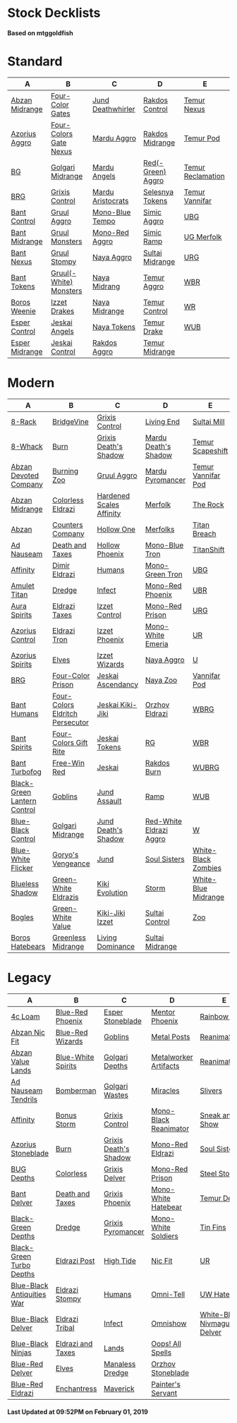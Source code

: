 # Stock Decklists
#### Based on mtggoldfish


# Standard

|                               A                                |                                       B                                        |                                  C                                   |                                  D                                   |                                  E                                   |
|----------------------------------------------------------------|--------------------------------------------------------------------------------|----------------------------------------------------------------------|----------------------------------------------------------------------|----------------------------------------------------------------------|
|[Abzan Midrange](./mtggoldfish/Standard/decks/Abzan_Midrange.md)|[Four-Color Gates](./mtggoldfish/Standard/decks/Four-Color_Gates.md)            |[Jund Deathwhirler](./mtggoldfish/Standard/decks/Jund_Deathwhirler.md)|[Rakdos Control](./mtggoldfish/Standard/decks/Rakdos_Control.md)      |[Temur Nexus](./mtggoldfish/Standard/decks/Temur_Nexus.md)            |
|[Azorius Aggro](./mtggoldfish/Standard/decks/Azorius_Aggro.md)  |[Four-Colors Gate Nexus](./mtggoldfish/Standard/decks/Four-Colors_Gate_Nexus.md)|[Mardu Aggro](./mtggoldfish/Standard/decks/Mardu_Aggro.md)            |[Rakdos Midrange](./mtggoldfish/Standard/decks/Rakdos_Midrange.md)    |[Temur Pod](./mtggoldfish/Standard/decks/Temur_Pod.md)                |
|[BG](./mtggoldfish/Standard/decks/BG.md)                        |[Golgari Midrange](./mtggoldfish/Standard/decks/Golgari_Midrange.md)            |[Mardu Angels](./mtggoldfish/Standard/decks/Mardu_Angels.md)          |[Red(-Green) Aggro](./mtggoldfish/Standard/decks/Red(-Green)_Aggro.md)|[Temur Reclamation](./mtggoldfish/Standard/decks/Temur_Reclamation.md)|
|[BRG](./mtggoldfish/Standard/decks/BRG.md)                      |[Grixis Control](./mtggoldfish/Standard/decks/Grixis_Control.md)                |[Mardu Aristocrats](./mtggoldfish/Standard/decks/Mardu_Aristocrats.md)|[Selesnya Tokens](./mtggoldfish/Standard/decks/Selesnya_Tokens.md)    |[Temur Vannifar](./mtggoldfish/Standard/decks/Temur_Vannifar.md)      |
|[Bant Control](./mtggoldfish/Standard/decks/Bant_Control.md)    |[Gruul Aggro](./mtggoldfish/Standard/decks/Gruul_Aggro.md)                      |[Mono-Blue Tempo](./mtggoldfish/Standard/decks/Mono-Blue_Tempo.md)    |[Simic Aggro](./mtggoldfish/Standard/decks/Simic_Aggro.md)            |[UBG](./mtggoldfish/Standard/decks/UBG.md)                            |
|[Bant Midrange](./mtggoldfish/Standard/decks/Bant_Midrange.md)  |[Gruul Monsters](./mtggoldfish/Standard/decks/Gruul_Monsters.md)                |[Mono-Red Aggro](./mtggoldfish/Standard/decks/Mono-Red_Aggro.md)      |[Simic Ramp](./mtggoldfish/Standard/decks/Simic_Ramp.md)              |[UG Merfolk](./mtggoldfish/Standard/decks/UG_Merfolk.md)              |
|[Bant Nexus](./mtggoldfish/Standard/decks/Bant_Nexus.md)        |[Gruul Stompy](./mtggoldfish/Standard/decks/Gruul_Stompy.md)                    |[Naya Aggro](./mtggoldfish/Standard/decks/Naya_Aggro.md)              |[Sultai Midrange](./mtggoldfish/Standard/decks/Sultai_Midrange.md)    |[URG](./mtggoldfish/Standard/decks/URG.md)                            |
|[Bant Tokens](./mtggoldfish/Standard/decks/Bant_Tokens.md)      |[Gruul(-White) Monsters](./mtggoldfish/Standard/decks/Gruul(-White)_Monsters.md)|[Naya Midrang](./mtggoldfish/Standard/decks/Naya_Midrang.md)          |[Temur Aggro](./mtggoldfish/Standard/decks/Temur_Aggro.md)            |[WBR](./mtggoldfish/Standard/decks/WBR.md)                            |
|[Boros Weenie](./mtggoldfish/Standard/decks/Boros_Weenie.md)    |[Izzet Drakes](./mtggoldfish/Standard/decks/Izzet_Drakes.md)                    |[Naya Midrange](./mtggoldfish/Standard/decks/Naya_Midrange.md)        |[Temur Control](./mtggoldfish/Standard/decks/Temur_Control.md)        |[WR](./mtggoldfish/Standard/decks/WR.md)                              |
|[Esper Control](./mtggoldfish/Standard/decks/Esper_Control.md)  |[Jeskai Angels](./mtggoldfish/Standard/decks/Jeskai_Angels.md)                  |[Naya Tokens](./mtggoldfish/Standard/decks/Naya_Tokens.md)            |[Temur Drake](./mtggoldfish/Standard/decks/Temur_Drake.md)            |[WUB](./mtggoldfish/Standard/decks/WUB.md)                            |
|[Esper Midrange](./mtggoldfish/Standard/decks/Esper_Midrange.md)|[Jeskai Control](./mtggoldfish/Standard/decks/Jeskai_Control.md)                |[Rakdos Aggro](./mtggoldfish/Standard/decks/Rakdos_Aggro.md)          |[Temur Midrange](./mtggoldfish/Standard/decks/Temur_Midrange.md)      |                                                                      |


# Modern

|                                           A                                            |                                               B                                                |                                        C                                         |                                       D                                        |                                   E                                    |
|----------------------------------------------------------------------------------------|------------------------------------------------------------------------------------------------|----------------------------------------------------------------------------------|--------------------------------------------------------------------------------|------------------------------------------------------------------------|
|[8-Rack](./mtggoldfish/Modern/decks/8-Rack.md)                                          |[BridgeVine](./mtggoldfish/Modern/decks/BridgeVine.md)                                          |[Grixis Control](./mtggoldfish/Modern/decks/Grixis_Control.md)                    |[Living End](./mtggoldfish/Modern/decks/Living_End.md)                          |[Sultai Mill](./mtggoldfish/Modern/decks/Sultai_Mill.md)                |
|[8-Whack](./mtggoldfish/Modern/decks/8-Whack.md)                                        |[Burn](./mtggoldfish/Modern/decks/Burn.md)                                                      |[Grixis Death's Shadow](./mtggoldfish/Modern/decks/Grixis_Death's_Shadow.md)      |[Mardu Death's Shadow](./mtggoldfish/Modern/decks/Mardu_Death's_Shadow.md)      |[Temur Scapeshift](./mtggoldfish/Modern/decks/Temur_Scapeshift.md)      |
|[Abzan Devoted Company](./mtggoldfish/Modern/decks/Abzan_Devoted_Company.md)            |[Burning Zoo](./mtggoldfish/Modern/decks/Burning_Zoo.md)                                        |[Gruul Aggro](./mtggoldfish/Modern/decks/Gruul_Aggro.md)                          |[Mardu Pyromancer](./mtggoldfish/Modern/decks/Mardu_Pyromancer.md)              |[Temur Vannifar Pod](./mtggoldfish/Modern/decks/Temur_Vannifar_Pod.md)  |
|[Abzan Midrange](./mtggoldfish/Modern/decks/Abzan_Midrange.md)                          |[Colorless Eldrazi](./mtggoldfish/Modern/decks/Colorless_Eldrazi.md)                            |[Hardened Scales Affinity](./mtggoldfish/Modern/decks/Hardened_Scales_Affinity.md)|[Merfolk](./mtggoldfish/Modern/decks/Merfolk.md)                                |[The Rock](./mtggoldfish/Modern/decks/The_Rock.md)                      |
|[Abzan](./mtggoldfish/Modern/decks/Abzan.md)                                            |[Counters Company](./mtggoldfish/Modern/decks/Counters_Company.md)                              |[Hollow One](./mtggoldfish/Modern/decks/Hollow_One.md)                            |[Merfolks](./mtggoldfish/Modern/decks/Merfolks.md)                              |[Titan Breach](./mtggoldfish/Modern/decks/Titan_Breach.md)              |
|[Ad Nauseam](./mtggoldfish/Modern/decks/Ad_Nauseam.md)                                  |[Death and Taxes](./mtggoldfish/Modern/decks/Death_and_Taxes.md)                                |[Hollow Phoenix](./mtggoldfish/Modern/decks/Hollow_Phoenix.md)                    |[Mono-Blue Tron](./mtggoldfish/Modern/decks/Mono-Blue_Tron.md)                  |[TitanShift](./mtggoldfish/Modern/decks/TitanShift.md)                  |
|[Affinity](./mtggoldfish/Modern/decks/Affinity.md)                                      |[Dimir Eldrazi](./mtggoldfish/Modern/decks/Dimir_Eldrazi.md)                                    |[Humans](./mtggoldfish/Modern/decks/Humans.md)                                    |[Mono-Green Tron](./mtggoldfish/Modern/decks/Mono-Green_Tron.md)                |[UBG](./mtggoldfish/Modern/decks/UBG.md)                                |
|[Amulet Titan](./mtggoldfish/Modern/decks/Amulet_Titan.md)                              |[Dredge](./mtggoldfish/Modern/decks/Dredge.md)                                                  |[Infect](./mtggoldfish/Modern/decks/Infect.md)                                    |[Mono-Red Phoenix](./mtggoldfish/Modern/decks/Mono-Red_Phoenix.md)              |[UBR](./mtggoldfish/Modern/decks/UBR.md)                                |
|[Aura Spirits](./mtggoldfish/Modern/decks/Aura_Spirits.md)                              |[Eldrazi Taxes](./mtggoldfish/Modern/decks/Eldrazi_Taxes.md)                                    |[Izzet Control](./mtggoldfish/Modern/decks/Izzet_Control.md)                      |[Mono-Red Prison](./mtggoldfish/Modern/decks/Mono-Red_Prison.md)                |[URG](./mtggoldfish/Modern/decks/URG.md)                                |
|[Azorius Control](./mtggoldfish/Modern/decks/Azorius_Control.md)                        |[Eldrazi Tron](./mtggoldfish/Modern/decks/Eldrazi_Tron.md)                                      |[Izzet Phoenix](./mtggoldfish/Modern/decks/Izzet_Phoenix.md)                      |[Mono-White Emeria](./mtggoldfish/Modern/decks/Mono-White_Emeria.md)            |[UR](./mtggoldfish/Modern/decks/UR.md)                                  |
|[Azorius Spirits](./mtggoldfish/Modern/decks/Azorius_Spirits.md)                        |[Elves](./mtggoldfish/Modern/decks/Elves.md)                                                    |[Izzet Wizards](./mtggoldfish/Modern/decks/Izzet_Wizards.md)                      |[Naya Aggro](./mtggoldfish/Modern/decks/Naya_Aggro.md)                          |[U](./mtggoldfish/Modern/decks/U.md)                                    |
|[BRG](./mtggoldfish/Modern/decks/BRG.md)                                                |[Four-Color Prison](./mtggoldfish/Modern/decks/Four-Color_Prison.md)                            |[Jeskai Ascendancy](./mtggoldfish/Modern/decks/Jeskai_Ascendancy.md)              |[Naya Zoo](./mtggoldfish/Modern/decks/Naya_Zoo.md)                              |[Vannifar Pod](./mtggoldfish/Modern/decks/Vannifar_Pod.md)              |
|[Bant Humans](./mtggoldfish/Modern/decks/Bant_Humans.md)                                |[Four-Colors Eldritch Persecutor](./mtggoldfish/Modern/decks/Four-Colors_Eldritch_Persecutor.md)|[Jeskai Kiki-Jiki](./mtggoldfish/Modern/decks/Jeskai_Kiki-Jiki.md)                |[Orzhov Eldrazi](./mtggoldfish/Modern/decks/Orzhov_Eldrazi.md)                  |[WBRG](./mtggoldfish/Modern/decks/WBRG.md)                              |
|[Bant Spirits](./mtggoldfish/Modern/decks/Bant_Spirits.md)                              |[Four-Colors Gift Rite](./mtggoldfish/Modern/decks/Four-Colors_Gift_Rite.md)                    |[Jeskai Tokens](./mtggoldfish/Modern/decks/Jeskai_Tokens.md)                      |[RG](./mtggoldfish/Modern/decks/RG.md)                                          |[WBR](./mtggoldfish/Modern/decks/WBR.md)                                |
|[Bant Turbofog](./mtggoldfish/Modern/decks/Bant_Turbofog.md)                            |[Free-Win Red](./mtggoldfish/Modern/decks/Free-Win_Red.md)                                      |[Jeskai](./mtggoldfish/Modern/decks/Jeskai.md)                                    |[Rakdos Burn](./mtggoldfish/Modern/decks/Rakdos_Burn.md)                        |[WUBRG](./mtggoldfish/Modern/decks/WUBRG.md)                            |
|[Black-Green Lantern Control](./mtggoldfish/Modern/decks/Black-Green_Lantern_Control.md)|[Goblins](./mtggoldfish/Modern/decks/Goblins.md)                                                |[Jund Assault](./mtggoldfish/Modern/decks/Jund_Assault.md)                        |[Ramp](./mtggoldfish/Modern/decks/Ramp.md)                                      |[WUB](./mtggoldfish/Modern/decks/WUB.md)                                |
|[Blue-Black Control](./mtggoldfish/Modern/decks/Blue-Black_Control.md)                  |[Golgari Midrange](./mtggoldfish/Modern/decks/Golgari_Midrange.md)                              |[Jund Death's Shadow](./mtggoldfish/Modern/decks/Jund_Death's_Shadow.md)          |[Red-White Eldrazi Aggro](./mtggoldfish/Modern/decks/Red-White_Eldrazi_Aggro.md)|[W](./mtggoldfish/Modern/decks/W.md)                                    |
|[Blue-White Flicker](./mtggoldfish/Modern/decks/Blue-White_Flicker.md)                  |[Goryo's Vengeance](./mtggoldfish/Modern/decks/Goryo's_Vengeance.md)                            |[Jund](./mtggoldfish/Modern/decks/Jund.md)                                        |[Soul Sisters](./mtggoldfish/Modern/decks/Soul_Sisters.md)                      |[White-Black Zombies](./mtggoldfish/Modern/decks/White-Black_Zombies.md)|
|[Blueless Shadow](./mtggoldfish/Modern/decks/Blueless_Shadow.md)                        |[Green-White Eldrazis](./mtggoldfish/Modern/decks/Green-White_Eldrazis.md)                      |[Kiki Evolution](./mtggoldfish/Modern/decks/Kiki_Evolution.md)                    |[Storm](./mtggoldfish/Modern/decks/Storm.md)                                    |[White-Blue Midrange](./mtggoldfish/Modern/decks/White-Blue_Midrange.md)|
|[Bogles](./mtggoldfish/Modern/decks/Bogles.md)                                          |[Green-White Value](./mtggoldfish/Modern/decks/Green-White_Value.md)                            |[Kiki-Jiki Izzet](./mtggoldfish/Modern/decks/Kiki-Jiki_Izzet.md)                  |[Sultai Control](./mtggoldfish/Modern/decks/Sultai_Control.md)                  |[Zoo](./mtggoldfish/Modern/decks/Zoo.md)                                |
|[Boros Hatebears](./mtggoldfish/Modern/decks/Boros_Hatebears.md)                        |[Greenless Midrange](./mtggoldfish/Modern/decks/Greenless_Midrange.md)                          |[Living Dominance](./mtggoldfish/Modern/decks/Living_Dominance.md)                |[Sultai Midrange](./mtggoldfish/Modern/decks/Sultai_Midrange.md)                |                                                                        |


# Legacy

|                                          A                                           |                                  B                                   |                                     C                                      |                                     D                                      |                                          E                                           |
|--------------------------------------------------------------------------------------|----------------------------------------------------------------------|----------------------------------------------------------------------------|----------------------------------------------------------------------------|--------------------------------------------------------------------------------------|
|[4c Loam](./mtggoldfish/Legacy/decks/4c_Loam.md)                                      |[Blue-Red Phoenix](./mtggoldfish/Legacy/decks/Blue-Red_Phoenix.md)    |[Esper Stoneblade](./mtggoldfish/Legacy/decks/Esper_Stoneblade.md)          |[Mentor Phoenix](./mtggoldfish/Legacy/decks/Mentor_Phoenix.md)              |[Rainbow Pod](./mtggoldfish/Legacy/decks/Rainbow_Pod.md)                              |
|[Abzan Nic Fit](./mtggoldfish/Legacy/decks/Abzan_Nic_Fit.md)                          |[Blue-Red Wizards](./mtggoldfish/Legacy/decks/Blue-Red_Wizards.md)    |[Goblins](./mtggoldfish/Legacy/decks/Goblins.md)                            |[Metal Posts](./mtggoldfish/Legacy/decks/Metal_Posts.md)                    |[ReanimaStorm](./mtggoldfish/Legacy/decks/ReanimaStorm.md)                            |
|[Abzan Value Lands](./mtggoldfish/Legacy/decks/Abzan_Value_Lands.md)                  |[Blue-White Spirits](./mtggoldfish/Legacy/decks/Blue-White_Spirits.md)|[Golgari Depths](./mtggoldfish/Legacy/decks/Golgari_Depths.md)              |[Metalworker Artifacts](./mtggoldfish/Legacy/decks/Metalworker_Artifacts.md)|[Reanimator](./mtggoldfish/Legacy/decks/Reanimator.md)                                |
|[Ad Nauseam Tendrils](./mtggoldfish/Legacy/decks/Ad_Nauseam_Tendrils.md)              |[Bomberman](./mtggoldfish/Legacy/decks/Bomberman.md)                  |[Golgari Wastes](./mtggoldfish/Legacy/decks/Golgari_Wastes.md)              |[Miracles](./mtggoldfish/Legacy/decks/Miracles.md)                          |[Slivers](./mtggoldfish/Legacy/decks/Slivers.md)                                      |
|[Affinity](./mtggoldfish/Legacy/decks/Affinity.md)                                    |[Bonus Storm](./mtggoldfish/Legacy/decks/Bonus_Storm.md)              |[Grixis Control](./mtggoldfish/Legacy/decks/Grixis_Control.md)              |[Mono-Black Reanimator](./mtggoldfish/Legacy/decks/Mono-Black_Reanimator.md)|[Sneak and Show](./mtggoldfish/Legacy/decks/Sneak_and_Show.md)                        |
|[Azorius Stoneblade](./mtggoldfish/Legacy/decks/Azorius_Stoneblade.md)                |[Burn](./mtggoldfish/Legacy/decks/Burn.md)                            |[Grixis Death's Shadow](./mtggoldfish/Legacy/decks/Grixis_Death's_Shadow.md)|[Mono-Red Eldrazi](./mtggoldfish/Legacy/decks/Mono-Red_Eldrazi.md)          |[Soul Sisters](./mtggoldfish/Legacy/decks/Soul_Sisters.md)                            |
|[BUG Depths](./mtggoldfish/Legacy/decks/BUG_Depths.md)                                |[Colorless](./mtggoldfish/Legacy/decks/Colorless.md)                  |[Grixis Delver](./mtggoldfish/Legacy/decks/Grixis_Delver.md)                |[Mono-Red Prison](./mtggoldfish/Legacy/decks/Mono-Red_Prison.md)            |[Steel Stompy](./mtggoldfish/Legacy/decks/Steel_Stompy.md)                            |
|[Bant Delver](./mtggoldfish/Legacy/decks/Bant_Delver.md)                              |[Death and Taxes](./mtggoldfish/Legacy/decks/Death_and_Taxes.md)      |[Grixis Phoenix](./mtggoldfish/Legacy/decks/Grixis_Phoenix.md)              |[Mono-White Hatebear](./mtggoldfish/Legacy/decks/Mono-White_Hatebear.md)    |[Temur Delver](./mtggoldfish/Legacy/decks/Temur_Delver.md)                            |
|[Black-Green Depths](./mtggoldfish/Legacy/decks/Black-Green_Depths.md)                |[Dredge](./mtggoldfish/Legacy/decks/Dredge.md)                        |[Grixis Pyromancer](./mtggoldfish/Legacy/decks/Grixis_Pyromancer.md)        |[Mono-White Soldiers](./mtggoldfish/Legacy/decks/Mono-White_Soldiers.md)    |[Tin Fins](./mtggoldfish/Legacy/decks/Tin_Fins.md)                                    |
|[Black-Green Turbo Depths](./mtggoldfish/Legacy/decks/Black-Green_Turbo_Depths.md)    |[Eldrazi Post](./mtggoldfish/Legacy/decks/Eldrazi_Post.md)            |[High Tide](./mtggoldfish/Legacy/decks/High_Tide.md)                        |[Nic Fit](./mtggoldfish/Legacy/decks/Nic_Fit.md)                            |[UR](./mtggoldfish/Legacy/decks/UR.md)                                                |
|[Blue-Black Antiquities War](./mtggoldfish/Legacy/decks/Blue-Black_Antiquities_War.md)|[Eldrazi Stompy](./mtggoldfish/Legacy/decks/Eldrazi_Stompy.md)        |[Humans](./mtggoldfish/Legacy/decks/Humans.md)                              |[Omni-Tell](./mtggoldfish/Legacy/decks/Omni-Tell.md)                        |[UW Hatebears](./mtggoldfish/Legacy/decks/UW_Hatebears.md)                            |
|[Blue-Black Delver](./mtggoldfish/Legacy/decks/Blue-Black_Delver.md)                  |[Eldrazi Tribal](./mtggoldfish/Legacy/decks/Eldrazi_Tribal.md)        |[Infect](./mtggoldfish/Legacy/decks/Infect.md)                              |[Omnishow](./mtggoldfish/Legacy/decks/Omnishow.md)                          |[White-Blue Nivmagus Delver](./mtggoldfish/Legacy/decks/White-Blue_Nivmagus_Delver.md)|
|[Blue-Black Ninjas](./mtggoldfish/Legacy/decks/Blue-Black_Ninjas.md)                  |[Eldrazi and Taxes](./mtggoldfish/Legacy/decks/Eldrazi_and_Taxes.md)  |[Lands](./mtggoldfish/Legacy/decks/Lands.md)                                |[Oops! All Spells](./mtggoldfish/Legacy/decks/Oops!_All_Spells.md)          |                                                                                      |
|[Blue-Red Delver](./mtggoldfish/Legacy/decks/Blue-Red_Delver.md)                      |[Elves](./mtggoldfish/Legacy/decks/Elves.md)                          |[Manaless Dredge](./mtggoldfish/Legacy/decks/Manaless_Dredge.md)            |[Orzhov Stoneblade](./mtggoldfish/Legacy/decks/Orzhov_Stoneblade.md)        |                                                                                      |
|[Blue-Red Eldrazi](./mtggoldfish/Legacy/decks/Blue-Red_Eldrazi.md)                    |[Enchantress](./mtggoldfish/Legacy/decks/Enchantress.md)              |[Maverick](./mtggoldfish/Legacy/decks/Maverick.md)                          |[Painter's Servant](./mtggoldfish/Legacy/decks/Painter's_Servant.md)        |                                                                                      |



#### Last Updated at 09:52PM on February 01, 2019